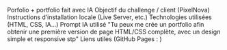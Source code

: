Porfolio + portfolio fait avec IA
Objectif du challenge / client (PixelNova)
Instructions d’installation locale (Live Server, etc.)
Technologies utilisées (HTML, CSS, IA…)
Prompt IA utilisé "Tu peux me crée un portfolio afin obtenir une première version de page HTML/CSS complète, avec un design simple et responsive stp"
Liens utiles (GitHub Pages : )
